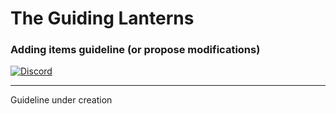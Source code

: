 # The Guiding Lanterns
### Adding items guideline (or propose modifications)

[![Discord](https://img.shields.io/discord/570024448371982373)](https://discord.gg/5QCQpr9)

---

Guideline under creation